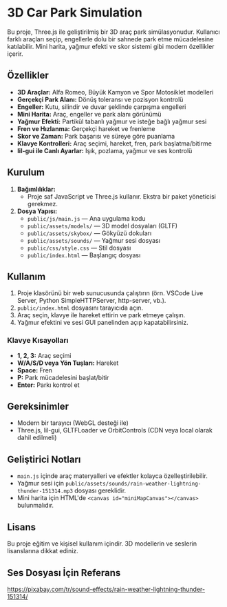 # 3D Car Park Simulation

Bu proje, Three.js ile geliştirilmiş bir 3D araç park simülasyonudur. Kullanıcı farklı araçları seçip, engellerle dolu bir sahnede park etme mücadelesine katılabilir. Mini harita, yağmur efekti ve skor sistemi gibi modern özellikler içerir.


## Özellikler
- **3D Araçlar:** Alfa Romeo, Büyük Kamyon ve Spor Motosiklet modelleri
- **Gerçekçi Park Alanı:** Dönüş toleransı ve pozisyon kontrolü
- **Engeller:** Kutu, silindir ve duvar şeklinde çarpışma engelleri
- **Mini Harita:** Araç, engeller ve park alanı görünümü
- **Yağmur Efekti:** Partikül tabanlı yağmur ve isteğe bağlı yağmur sesi
- **Fren ve Hızlanma:** Gerçekçi hareket ve frenleme
- **Skor ve Zaman:** Park başarısı ve süreye göre puanlama
- **Klavye Kontrolleri:** Araç seçimi, hareket, fren, park başlatma/bitirme
- **lil-gui ile Canlı Ayarlar:** Işık, pozlama, yağmur ve ses kontrolü

## Kurulum
1. **Bağımlılıklar:**
   - Proje saf JavaScript ve Three.js kullanır. Ekstra bir paket yöneticisi gerekmez.
2. **Dosya Yapısı:**
   - `public/js/main.js` — Ana uygulama kodu
   - `public/assets/models/` — 3D model dosyaları (GLTF)
   - `public/assets/skybox/` — Gökyüzü dokuları
   - `public/assets/sounds/` — Yağmur sesi dosyası
   - `public/css/style.css` — Stil dosyası
   - `public/index.html` — Başlangıç dosyası

## Kullanım
1. Proje klasörünü bir web sunucusunda çalıştırın (örn. VSCode Live Server, Python SimpleHTTPServer, http-server, vb.).
2. `public/index.html` dosyasını tarayıcıda açın.
3. Araç seçin, klavye ile hareket ettirin ve park etmeye çalışın.
4. Yağmur efektini ve sesi GUI panelinden açıp kapatabilirsiniz.

### Klavye Kısayolları
- **1, 2, 3:** Araç seçimi
- **W/A/S/D veya Yön Tuşları:** Hareket
- **Space:** Fren
- **P:** Park mücadelesini başlat/bitir
- **Enter:** Parkı kontrol et

## Gereksinimler
- Modern bir tarayıcı (WebGL desteği ile)
- Three.js, lil-gui, GLTFLoader ve OrbitControls (CDN veya local olarak dahil edilmeli)

## Geliştirici Notları
- `main.js` içinde araç materyalleri ve efektler kolayca özelleştirilebilir.
- Yağmur sesi için `public/assets/sounds/rain-weather-lightning-thunder-151314.mp3` dosyası gereklidir.
- Mini harita için HTML'de `<canvas id="miniMapCanvas"></canvas>` bulunmalıdır.

## Lisans
Bu proje eğitim ve kişisel kullanım içindir. 3D modellerin ve seslerin lisanslarına dikkat ediniz.

## Ses Dosyası İçin Referans
https://pixabay.com/tr/sound-effects/rain-weather-lightning-thunder-151314/
